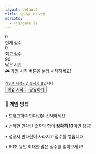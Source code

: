 ```yaml
---
layout: default
title: 만다린 10 게임
scripts:
  - /js/game.js
---
```


<!-- <div class="header">
  <h1>🍊 만다린 10 게임</h1>
</div> -->

<div class="stats">
  <div class="stat-box"><div class="stat-value" id="score">0</div><div class="stat-label">현재 점수</div></div>
  <div class="stat-box"><div class="stat-value" id="bestScore">0</div><div class="stat-label">최고 점수</div></div>
  <div class="stat-box"><div class="stat-value" id="timeLeft">90</div><div class="stat-label">남은 시간</div></div>
</div>

<div class="time-bar"><div class="time-progress" id="timeProgress"></div></div>

<div class="game-container">
  <canvas id="gameCanvas"></canvas>
  <div class="message" id="message"></div>
  <div class="start-message" id="startMessage">
    🎮 게임 시작 버튼을 눌러 시작하세요!<br><br><small>게임이 시작되면 숫자가 보입니다</small>
  </div>
</div>

<div class="controls">
  <button id="restartBtn">게임 시작</button>
  <button id="shareBtn" class="share-btn">공유하기</button>
</div>

<div class="instructions">
  <h3>🎯 게임 방법</h3>
  <p>• 드래그하여 만다린을 선택하세요</p>
  <p>• 선택한 만다린 숫자의 합이 <strong>정확히 10</strong>이면 성공!</p>
  <p>• 성공시 만다린이 사라지고 점수를 얻습니다</p>
  <p>• 90초 동안 최대한 많은 점수를 얻어보세요!</p>
</div>

<!-- (선택) 본문 하단 반응형 광고 1개 -->
<div style="max-width:500px;margin:16px auto 0">
  <ins class="adsbygoogle" style="display:block"
       data-ad-client="ca-pub-5192370055620596"
       data-ad-slot="4660382112"
       data-ad-format="auto"
       data-full-width-responsive="true"></ins>
  <script>(adsbygoogle = window.adsbygoogle || []).push({});</script>
</div>
